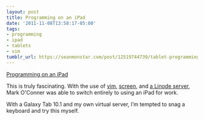 ```yaml
---
layout: post
title: Programming on an iPad
date: '2011-11-08T13:58:17-05:00'
tags:
- programming
- ipad
- tablets
- vim
tumblr_url: https://seanmonstar.com/post/12519744739/tablet-programming
---
```

[Programming on an iPad](http://yieldthought.com/post/12239282034/swapped-my-macbook-for-an-ipad)  

This is truly fascinating. With the use of [vim](http://vim.org), [screen](http://gnu.org/s/screen/), and [a Linode server](http://linode.com), Mark O'Conner was able to switch entirely to using an iPad for work.

With a Galaxy Tab 10.1 and my own virtual server, I’m tempted to snag a keyboard and try this myself.

